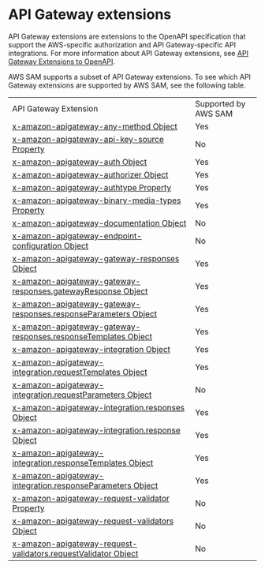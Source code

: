 # API Gateway extensions<a name="sam-specification-api-gateway-extensions"></a>

API Gateway extensions are extensions to the OpenAPI specification that support the AWS\-specific authorization and API Gateway\-specific API integrations\. For more information about API Gateway extensions, see [API Gateway Extensions to OpenAPI](https://docs.aws.amazon.com/apigateway/latest/developerguide/api-gateway-swagger-extensions.html)\.

AWS SAM supports a subset of API Gateway extensions\. To see which API Gateway extensions are supported by AWS SAM, see the following table\.


|  |  | 
| --- |--- |
|  API Gateway Extension  |  Supported by AWS SAM  | 
| [x\-amazon\-apigateway\-any\-method Object](https://docs.aws.amazon.com/apigateway/latest/developerguide/api-gateway-swagger-extensions-any-method.html) | Yes | 
| [x\-amazon\-apigateway\-api\-key\-source Property](https://docs.aws.amazon.com/apigateway/latest/developerguide/api-gateway-swagger-extensions-api-key-source.html) | No | 
| [x\-amazon\-apigateway\-auth Object](https://docs.aws.amazon.com/apigateway/latest/developerguide/api-gateway-swagger-extensions-auth.html) | Yes | 
| [x\-amazon\-apigateway\-authorizer Object](https://docs.aws.amazon.com/apigateway/latest/developerguide/api-gateway-swagger-extensions-authorizer.html) | Yes | 
| [x\-amazon\-apigateway\-authtype Property](https://docs.aws.amazon.com/apigateway/latest/developerguide/api-gateway-swagger-extensions-authtype.html) | Yes | 
| [x\-amazon\-apigateway\-binary\-media\-types Property](https://docs.aws.amazon.com/apigateway/latest/developerguide/api-gateway-swagger-extensions-binary-media-types.html) | Yes | 
| [x\-amazon\-apigateway\-documentation Object](https://docs.aws.amazon.com/apigateway/latest/developerguide/api-gateway-swagger-extensions-documentation.html) | No | 
| [x\-amazon\-apigateway\-endpoint\-configuration Object](https://docs.aws.amazon.com/apigateway/latest/developerguide/api-gateway-swagger-extensions-endpoint-configuration.html) | No | 
| [x\-amazon\-apigateway\-gateway\-responses Object](https://docs.aws.amazon.com/apigateway/latest/developerguide/api-gateway-swagger-extensions-gateway-responses.html) | Yes | 
| [x\-amazon\-apigateway\-gateway\-responses\.gatewayResponse Object](https://docs.aws.amazon.com/apigateway/latest/developerguide/api-gateway-swagger-extensions-gateway-responses.gatewayResponse.html) | Yes | 
| [x\-amazon\-apigateway\-gateway\-responses\.responseParameters Object](https://docs.aws.amazon.com/apigateway/latest/developerguide/api-gateway-swagger-extensions-gateway-responses.responseParameters.html) | Yes | 
| [x\-amazon\-apigateway\-gateway\-responses\.responseTemplates Object](https://docs.aws.amazon.com/apigateway/latest/developerguide/api-gateway-swagger-extensions-gateway-responses.responseTemplates.html) | Yes | 
| [x\-amazon\-apigateway\-integration Object](https://docs.aws.amazon.com/apigateway/latest/developerguide/api-gateway-swagger-extensions-integration.html) | Yes | 
| [x\-amazon\-apigateway\-integration\.requestTemplates Object](https://docs.aws.amazon.com/apigateway/latest/developerguide/api-gateway-swagger-extensions-integration-requestTemplates.html) | Yes | 
| [x\-amazon\-apigateway\-integration\.requestParameters Object](https://docs.aws.amazon.com/apigateway/latest/developerguide/api-gateway-swagger-extensions-integration-requestParameters.html) | No | 
| [x\-amazon\-apigateway\-integration\.responses Object](https://docs.aws.amazon.com/apigateway/latest/developerguide/api-gateway-swagger-extensions-integration-responses.html) | Yes | 
| [x\-amazon\-apigateway\-integration\.response Object](https://docs.aws.amazon.com/apigateway/latest/developerguide/api-gateway-swagger-extensions-integration-response.html) | Yes | 
| [x\-amazon\-apigateway\-integration\.responseTemplates Object](https://docs.aws.amazon.com/apigateway/latest/developerguide/api-gateway-swagger-extensions-integration-responseTemplates.html) | Yes | 
| [x\-amazon\-apigateway\-integration\.responseParameters Object](https://docs.aws.amazon.com/apigateway/latest/developerguide/api-gateway-swagger-extensions-integration-responseParameters.html) | Yes | 
| [x\-amazon\-apigateway\-request\-validator Property](https://docs.aws.amazon.com/apigateway/latest/developerguide/api-gateway-swagger-extensions-request-validator.html) | No | 
| [x\-amazon\-apigateway\-request\-validators Object](https://docs.aws.amazon.com/apigateway/latest/developerguide/api-gateway-swagger-extensions-request-validators.html) | No | 
| [x\-amazon\-apigateway\-request\-validators\.requestValidator Object](https://docs.aws.amazon.com/apigateway/latest/developerguide/api-gateway-swagger-extensions-request-validators.requestValidator.html) | No | 